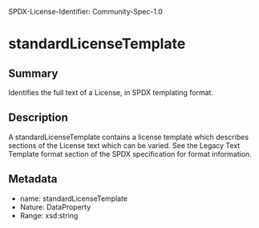 SPDX-License-Identifier: Community-Spec-1.0

# standardLicenseTemplate

## Summary

Identifies the full text of a License, in SPDX templating format.

## Description

A standardLicenseTemplate contains a license template which describes
sections of the License text which can be varied. See the Legacy Text Template
format section of the SPDX specification for format information.

## Metadata

- name: standardLicenseTemplate
- Nature: DataProperty
- Range: xsd:string

